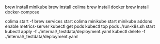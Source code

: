 brew install minikube
brew install colima
brew install docker
brew install docker-compose

colima start -f
brew services start colima
minikube start
minikube addons enable metrics-server
kubectl get pods
kubectl top pods
./run-k8s.sh start
kubectl apply -f ./internal/_testdata/deployment.yaml
kubectl delete -f ./internal/_testdata/deployment.yaml
